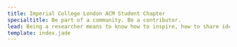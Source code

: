 ```yaml
---
title: Imperial College London ACM Student Chapter
specialtitle: Be part of a community. Be a contributor.
lead: Being a researcher means to know how to inspire, how to share ideas, how to create and grow a community, how to contribute. Imperial College London ACM Student Chapter is a great opportunity to create and grow a community together, gaining research  skills on the way and learning from each other. The many organisation activities will help you to develop and demonstrate leadership capabilities.
template: index.jade
---
```

